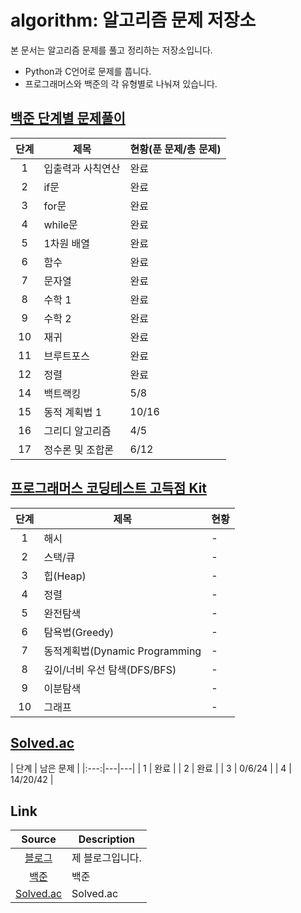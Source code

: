 # algorithm: 알고리즘 문제 저장소
본 문서는 알고리즘 문제를 풀고 정리하는 저장소입니다.

- Python과 C언어로 문제를 풉니다.
- 프로그래머스와 백준의 각 유형별로 나눠져 있습니다.

## [백준 단계별 문제풀이](https://www.acmicpc.net/step)
| 단계 | 제목 | 현황(푼 문제/총 문제) |
|:---:|---|---|
| 1 | 입출력과 사칙연산 | 완료 |
| 2 | if문 | 완료 |
| 3 | for문 | 완료 |
| 4 | while문 | 완료 |
| 5 | 1차원 배열 | 완료 |
| 6 | 함수 | 완료 |
| 7 | 문자열 | 완료 |
| 8 | 수학 1 | 완료 |
| 9 | 수학 2 | 완료 |
| 10 | 재귀 | 완료 |
| 11 | 브루트포스 | 완료 |
| 12 | 정렬 | 완료 |
| 14 | 백트랙킹 | 5/8 |
| 15 | 동적 계획법 1 | 10/16 |
| 16 | 그리디 알고리즘 | 4/5 |
| 17 | 정수론 및 조합론 | 6/12 |

## [프로그래머스 코딩테스트 고득점 Kit](https://programmers.co.kr/learn/challenges?tab=algorithm_practice_kit)
| 단계 | 제목 | 현황 |
|:---:|---|---|
| 1 | 해시 | - |
| 2 | 스택/큐 | - |
| 3 | 힙(Heap) | - |
| 4 | 정렬 | - |
| 5 | 완전탐색 | - |
| 6 | 탐욕법(Greedy) | - |
| 7 | 동적계획법(Dynamic Programming | - |
| 8 | 깊이/너비 우선 탐색(DFS/BFS) | - |
| 9 | 이분탐색 | - |
| 10 | 그래프 | - |


## [Solved.ac](https://solved.ac/class)

| 단계 | 남은 문제 |
|:---:|---|---|
| 1 | 완료 |
| 2 | 완료 |
| 3 | 0/6/24 |
| 4 | 14/20/42 |


## 
## Link
| Source | Description |
|:---:|---|
| [블로그](https://blog.naver.com/gimhun0) | 제 블로그입니다. |
| [백준](https://www.acmicpc.net/user/jj150618) | 백준 |
| [Solved.ac](https://solved.ac/profile/jj150618) | Solved.ac |
<br/>
